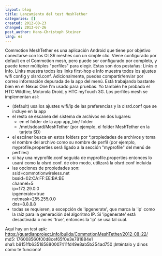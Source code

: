 ```yaml
---
layout: blog
title: Lanzamiento del test MeshTether 
categories: []
created: 2012-08-23
changed: 2013-07-26
post_author: Hans-Christoph Steiner
lang: es
---
```

  Commotion MeshTether es una aplicación Android que tiene por objetivo conectarse con los OLSR meshes con un simple clic. Viene configurado por default en el Commotion mesh, pero puede ser configurado por completo, y puede tener múltiples &quot;perfiles&quot; para elegir.
Estas son dos pestañas: Links e Info. Links muestra todos los links 
first-hop e Info muestra todos los ajustes wifi config y olsrd.conf. 
Adicionalmente, puedes compartir/enviar por correo información depurada de la app del menú.
Está trabajando bastante bien en el Nexus One I&#39;m usado para pruebas. Yo también he probado el HTC Wildfire, Motorola Droid, y HTC myTouch 3G.
Los perfiles mesh se implementan así:
<ul><li>(default) usa los ajustes wifi/ip de las preferencias y la olsrd.conf que se incluye en la app</li><li>el resto se escanea del sistema de archivos en dos lugares:<ul><li>en el folder de la app app_bin/ folder</li><li>/mnt/sdcard/MeshTether (por ejemplo, el folder MeshTether en la tarjeta SD)</li></ul></li><li>el escáner busca en estos folders por *.propiedades de archivos y toma el nombre del archivo como su nombre de perfil (por ejemplo,  myprofile.properties será ligado a la sección  &quot;myprofile&quot; del menú de perfiles)</li><li>si hay una myprofile.conf seguida de myprofile.properties entonces lo usará como la olsrd.conf. de otro modo, utilizará la olsrd.conf incluida</li><li>las opciones de propiedades son:<br />ssid=commotionwireless.net<br />bssid=02:CA:FF:EE:BA:BE<br />channel=5<br />ip=172.29.0.0<br />ipgenerate=true<br />netmask=255.255.0.0<br />dns=8.8.8.8</li><li>todas se requieren, a excepción de &#39;ipgenerate&#39;, que marca la &#39;ip&#39; como la raíz para la generación del algoritmo IP. Si &#39;ipgenerate&#39; está desactivada o no es &#39;true&#39;, entonces la &#39;ip&#39; se usa tal cual.</li></ul>Aquí hay un test apk:
<a href="https://guardianproject.info/builds/CommotionMeshTether/2012-08-22/" target="_blank">https://guardianproject.info/builds/CommotionMeshTether/2012-08-22/</a><br />md5: 176008560f00d8cef65f0e3e781884e1<br />sha1: b9151fb635185880007411fd49e8ab5b254ad750
¡Inténtalo y dinos cómo te funcionó!


